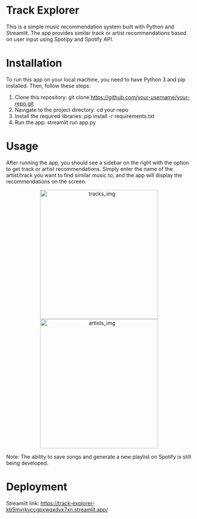 # Track Explorer

This is a simple music recommendation system built with Python and Streamlit. The app provides similar track or artist recommendations
based on user input using Spotipy and Spotify API.

# Installation
To run this app on your local machine, you need to have Python 3 and pip installed. Then, follow these steps:

  1. Clone this repository: git clone https://github.com/your-username/your-repo.git
  2. Navigate to the project directory: cd your-repo
  3. Install the required libraries: pip install -r requirements.txt
  4. Run the app: streamlit run app.py

# Usage
After running the app, you should see a sidebar on the right with the option to get track or artist recommendations. Simply
enter the name of the artist/track you want to find similar music to, and the app will display the recommendations on the screen.

<div align="center"> 
<img width="320" height="350" alt="tracks_img" src="https://github.com/Yooniii/Track-Explorer/assets/111259968/596773ed-7702-4dce-b5de-ad102a37193e">
<img width="320" height="350" alt="artists_img" src="https://github.com/Yooniii/Track-Explorer/assets/111259968/7c966ccb-b12d-4b10-a785-3be244b0b0d0">

</div>

Note: The ability to save songs and generate a new playlist on Spotify is still being developed. 

# Deployment
Streamlit link: https://track-explorer-kb5mvrkyccgpxwqxdyx7xn.streamlit.app/ 
